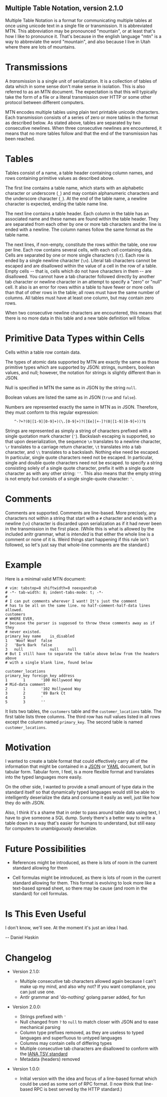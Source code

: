 Multiple Table Notation, version 2.1.0
--------------------------------------

Multiple Table Notation is a format for communicating multiple tables at once
using unicode text in a single file or transmission. It is abbreviated MTN.
This abbreviation may be pronounced "mountain", or at least that's how I like
to pronounce it. That's because in the english language "mtn" is a way to
abbreviate the word "mountain", and also because I live in Utah where there are
lots of mountains.

Transmissions
=============

A *transmission* is a single unit of serialization. It is a collection of
tables of data which in some sense don't make sense in isolation. This is also
referred to as an MTN document. The expectation is that this will typically
take the form of a file or a literal transmission over HTTP or some other
protocol between different computers.

MTN encodes multiple tables using plain text printable unicode characters.
Each transmission consists of a series of zero or more tables in the format
as described below. As stated above, tables are separated by two consecutive
newlines.  When three consecutive newlines are encountered, it means that no
more tables follow and that the end of the transmission has been reached.

Tables
======

Tables consist of a name, a table header containing column names, and
rows containing primitive values as described above.

The first line contains a table name, which starts with an alphabetic character
or underscore (`_`) and may contain alphanumeric characters and the underscore
character (`_`). At the end of the table name, a newline character is expected,
ending the table name line.

The next line contains a table header. Each column in the table has an
associated name and these names are found within the table header. They are
separated from each other by one or more tab characters and the line is ended
with a newline. The column names follow the same format as the table name.

The next lines, if non-empty, constitute the rows within the table, one row per
line. Each row contains several cells, with each cell containing data. Cells
are separated by one or more single characters (`\t`). Each row is ended by a single
newline character (`\n`). Literal tab characters cannot be escaped and are
disallowed within the value of a cell in the row of a table.  Empty cells --
that is, cells which do not have characters in them -- are disallowed.  You
cannot have a tab character followed directly by another tab character or
newline character in an attempt to specify a "zero" or "null" cell. It also is
an error for rows within a table to have fewer or more cells than that of other
rows in the table; all rows must have the same number of columns. All tables
must have at least one column, but may contain zero rows.

When two consecutive newline characters are encountered, this means that
there is no more data in this table and a new table definition will follow.

Primitive Data Types within Cells
=================================

Cells within a table row contain data.

The types of atomic data supported by MTN are exactly the same as those
primitive types which are supported by JSON: strings, numbers, boolean values,
and null; however, the notation for strings is slightly different than in JSON.

Null is specified in MTN the same as in JSON by the string `null`.

Boolean values are listed the same as in JSON (`true` and `false`).

Numbers are represented exactly the same in MTN as in JSON. Therefore, they
must conform to this regular expression:
```
    ^-?+?(0|[1-9][0-9]+)(\.[0-9]+)?([Ee][+-]?(0|[1-9][0-9]+))?$
```

Strings are represented as simply a string of characters prefixed with a single
quotation mark character (`'`). Backslash escaping is supported, so that upon
deserialization, the sequence `\n` translates to a newline character, `\r`
translates to a carriage return character, `\t` translates into a tab
character, and `\\` translates to a backslash. Nothing else need be escaped. In
particular, single quote characters need not be escaped.  In particular, single
and double quote characters need not be escaped. to specify a string consisting
solely of a single quote character, prefix it with a single quote character as
with any other string: `''`. This also means that the empty string is not empty
but consists of a single single-quote character: `'`.

Comments
========

Comments are supported. Comments are line-based. More precisely, any characters
not within a string that start with a `#` character and ends with a newline
(`\n`) character is discarded upon serialization as if it had never been in the
transmission in the first place. (While this is what is allowed by the
included anltr grammar, what is *intended* is that either the whole line is a
comment or none of it is. Weird things start happening if this rule isn't
followed, so let's just say that whole-line comments are the standard.)

Example
=======

Here is a minimal valid MTN document:

```
# vim: tabstop=8 shiftwidth=8 noexpandtab
# -*- tab-width: 8; indent-tabs-mode: t; -*-
#
# I can put comments wherever I want! It's just the comment
# has to be all on the same line. no half-comment-half-data lines allowed.
customers
# WHERE EVER,
# because the parser is supposed to throw these comments away as if they
# never existed.
primary_key	name	is_disabled
1	'Woof Woof	false
2	'Bark Bark	false
3	null			null	null
# But I still have to separate the table above below from the headers above
# with a single blank line, found below

customer_locations
primary_key	foreign_key	address
1		1		'100 Hollywood Way
# Mid-data comment
2		1		'102 Hollywood Way
3		2		'89 Bark Ct
4		3		'
5		3		''
```
It lists two tables, the `customers` table
and the `customer_locations` table. The first table lists three columns.
The third row has null values listed in all rows except the column named
`primary_key`. The second table is named `customer_locations`.

Motivation
==========

I wanted to create a table format that could effectively carry all of the
information that might be contained in a [JSON](http://json.org/) or
[YAML](https://yaml.org/) document, but in tabular form. Tabular form, I feel,
is a more flexible format and translates into the typed languages more easily.

On the other side, I wanted to provide a small amount of type data in the
standard itself so that dynamically typed languages would still be able to
intelligently deserialize the data and consume it easily as well, just like how
they do with JSON.

Also, I think it's a shame that in order to pass around table data using text,
I have to give someone a SQL dump. Surely there's a better way to write
a table down in a way that's easier for humans to understand, but still
easy for computers to unambiguously deserialize.

Future Possibilities
====================

* References might be introduced, as there is lots of room in the current
  standard allowing for them

* Cell formulas might be introduced, as there is lots of room in the current
  standard allowing for them. This format is evolving to look more like a
  text-based spread sheet, so there may be cause (and room in the standard) for
  cell formulas.

Is This Even Useful
===================

I don't know, we'll see. At the moment it's just an idea I had.

-- Daniel Haskin

Changelog
=========

* Version 2.1.0:
  * Multiple consecutive tab characters allowed again because I can't make
    up my mind, and also why not? If you want compliance, you can just use one.
  * Antlr grammar and 'do-nothing' golang parser added, for fun

* Version 2.0.0:
  * Strings prefixed with `'`
  * Null changed from `?` to `null` to match closer with JSON and to ease
    mechanical parsing
  * Column type prefixes removed, as they are useless to typed languages and
    superfluous to untyped languages
  * Columns may contain cells of differing types
  * Multiple consecutive tab characters are disallowed to conform with the
    [IANA TSV standard](https://www.iana.org/assignments/media-types/text/tab-separated-values)
  * Metadata (headers) removed

* Version 1.0.0:
  * Initial version with the idea and focus of a line-based format
    which could be used as some sort of RPC format.
    (I now think that line-based RPC is best served by the HTTP standard.)



